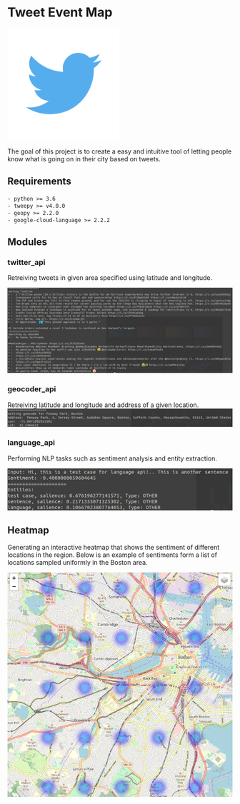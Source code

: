# Tweet Event Map

<img src="./img/twitter_logo.png" alt="drawing" width="250"/>

The goal of this project is to create a easy and intuitive tool of letting people know what is going on in their city based on tweets. 

## Requirements
    - python >= 3.6
    - tweepy >= v4.0.0
    - geopy >= 2.2.0
    - google-cloud-language >= 2.2.2

## Modules

### twitter_api

Retreiving tweets in given area specified using latitude and longitude.

<img src="./img/twitter_api_test.png" alt="twitter_api_test"/>

### geocoder_api

Retreiving latitude and longitude and address of a given location.
<img src="./img/geocoder_api_test.png" alt="geocoder_api_test"/>

### language_api

Performing NLP tasks such as sentiment analysis and entity extraction.

<img src="./img/language_api_test.png" alt="language_api_test"/>


## Heatmap

Generating an interactive heatmap that shows the sentiment of different locations in the region. Below is an example of sentiments form a list of locations sampled uniformly in the Boston area.

<img src="./img/heatmap_test.png" alt="heatmap_test"/>
